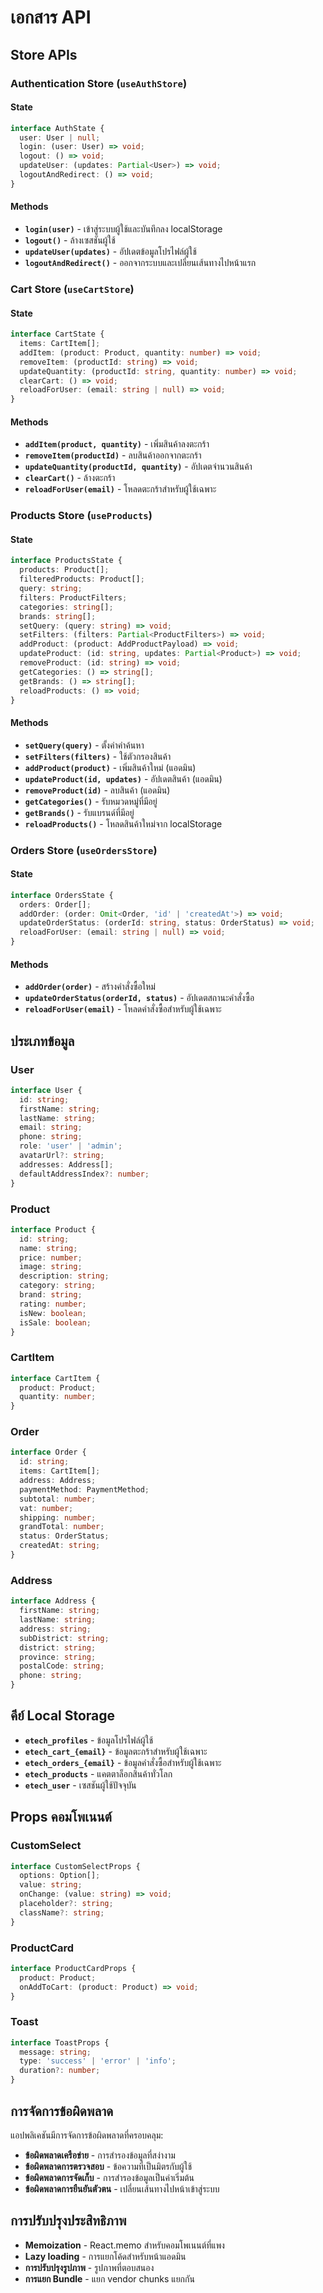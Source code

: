 # เอกสาร API

## Store APIs

### Authentication Store (`useAuthStore`)

#### State
```typescript
interface AuthState {
  user: User | null;
  login: (user: User) => void;
  logout: () => void;
  updateUser: (updates: Partial<User>) => void;
  logoutAndRedirect: () => void;
}
```

#### Methods
- **`login(user)`** - เข้าสู่ระบบผู้ใช้และบันทึกลง localStorage
- **`logout()`** - ล้างเซสชันผู้ใช้
- **`updateUser(updates)`** - อัปเดตข้อมูลโปรไฟล์ผู้ใช้
- **`logoutAndRedirect()`** - ออกจากระบบและเปลี่ยนเส้นทางไปหน้าแรก

### Cart Store (`useCartStore`)

#### State
```typescript
interface CartState {
  items: CartItem[];
  addItem: (product: Product, quantity: number) => void;
  removeItem: (productId: string) => void;
  updateQuantity: (productId: string, quantity: number) => void;
  clearCart: () => void;
  reloadForUser: (email: string | null) => void;
}
```

#### Methods
- **`addItem(product, quantity)`** - เพิ่มสินค้าลงตะกร้า
- **`removeItem(productId)`** - ลบสินค้าออกจากตะกร้า
- **`updateQuantity(productId, quantity)`** - อัปเดตจำนวนสินค้า
- **`clearCart()`** - ล้างตะกร้า
- **`reloadForUser(email)`** - โหลดตะกร้าสำหรับผู้ใช้เฉพาะ

### Products Store (`useProducts`)

#### State
```typescript
interface ProductsState {
  products: Product[];
  filteredProducts: Product[];
  query: string;
  filters: ProductFilters;
  categories: string[];
  brands: string[];
  setQuery: (query: string) => void;
  setFilters: (filters: Partial<ProductFilters>) => void;
  addProduct: (product: AddProductPayload) => void;
  updateProduct: (id: string, updates: Partial<Product>) => void;
  removeProduct: (id: string) => void;
  getCategories: () => string[];
  getBrands: () => string[];
  reloadProducts: () => void;
}
```

#### Methods
- **`setQuery(query)`** - ตั้งค่าคำค้นหา
- **`setFilters(filters)`** - ใช้ตัวกรองสินค้า
- **`addProduct(product)`** - เพิ่มสินค้าใหม่ (แอดมิน)
- **`updateProduct(id, updates)`** - อัปเดตสินค้า (แอดมิน)
- **`removeProduct(id)`** - ลบสินค้า (แอดมิน)
- **`getCategories()`** - รับหมวดหมู่ที่มีอยู่
- **`getBrands()`** - รับแบรนด์ที่มีอยู่
- **`reloadProducts()`** - โหลดสินค้าใหม่จาก localStorage

### Orders Store (`useOrdersStore`)

#### State
```typescript
interface OrdersState {
  orders: Order[];
  addOrder: (order: Omit<Order, 'id' | 'createdAt'>) => void;
  updateOrderStatus: (orderId: string, status: OrderStatus) => void;
  reloadForUser: (email: string | null) => void;
}
```

#### Methods
- **`addOrder(order)`** - สร้างคำสั่งซื้อใหม่
- **`updateOrderStatus(orderId, status)`** - อัปเดตสถานะคำสั่งซื้อ
- **`reloadForUser(email)`** - โหลดคำสั่งซื้อสำหรับผู้ใช้เฉพาะ

## ประเภทข้อมูล

### User
```typescript
interface User {
  id: string;
  firstName: string;
  lastName: string;
  email: string;
  phone: string;
  role: 'user' | 'admin';
  avatarUrl?: string;
  addresses: Address[];
  defaultAddressIndex?: number;
}
```

### Product
```typescript
interface Product {
  id: string;
  name: string;
  price: number;
  image: string;
  description: string;
  category: string;
  brand: string;
  rating: number;
  isNew: boolean;
  isSale: boolean;
}
```

### CartItem
```typescript
interface CartItem {
  product: Product;
  quantity: number;
}
```

### Order
```typescript
interface Order {
  id: string;
  items: CartItem[];
  address: Address;
  paymentMethod: PaymentMethod;
  subtotal: number;
  vat: number;
  shipping: number;
  grandTotal: number;
  status: OrderStatus;
  createdAt: string;
}
```

### Address
```typescript
interface Address {
  firstName: string;
  lastName: string;
  address: string;
  subDistrict: string;
  district: string;
  province: string;
  postalCode: string;
  phone: string;
}
```

## คีย์ Local Storage

- **`etech_profiles`** - ข้อมูลโปรไฟล์ผู้ใช้
- **`etech_cart_{email}`** - ข้อมูลตะกร้าสำหรับผู้ใช้เฉพาะ
- **`etech_orders_{email}`** - ข้อมูลคำสั่งซื้อสำหรับผู้ใช้เฉพาะ
- **`etech_products`** - แคตตาล็อกสินค้าทั่วโลก
- **`etech_user`** - เซสชันผู้ใช้ปัจจุบัน

## Props คอมโพเนนต์

### CustomSelect
```typescript
interface CustomSelectProps {
  options: Option[];
  value: string;
  onChange: (value: string) => void;
  placeholder?: string;
  className?: string;
}
```

### ProductCard
```typescript
interface ProductCardProps {
  product: Product;
  onAddToCart: (product: Product) => void;
}
```

### Toast
```typescript
interface ToastProps {
  message: string;
  type: 'success' | 'error' | 'info';
  duration?: number;
}
```

## การจัดการข้อผิดพลาด

แอปพลิเคชันมีการจัดการข้อผิดพลาดที่ครอบคลุม:
- **ข้อผิดพลาดเครือข่าย** - การสำรองข้อมูลที่สง่างาม
- **ข้อผิดพลาดการตรวจสอบ** - ข้อความที่เป็นมิตรกับผู้ใช้
- **ข้อผิดพลาดการจัดเก็บ** - การสำรองข้อมูลเป็นค่าเริ่มต้น
- **ข้อผิดพลาดการยืนยันตัวตน** - เปลี่ยนเส้นทางไปหน้าเข้าสู่ระบบ

## การปรับปรุงประสิทธิภาพ

- **Memoization** - React.memo สำหรับคอมโพเนนต์ที่แพง
- **Lazy loading** - การแยกโค้ดสำหรับหน้าแอดมิน
- **การปรับปรุงรูปภาพ** - รูปภาพที่ตอบสนอง
- **การแยก Bundle** - แยก vendor chunks แยกกัน